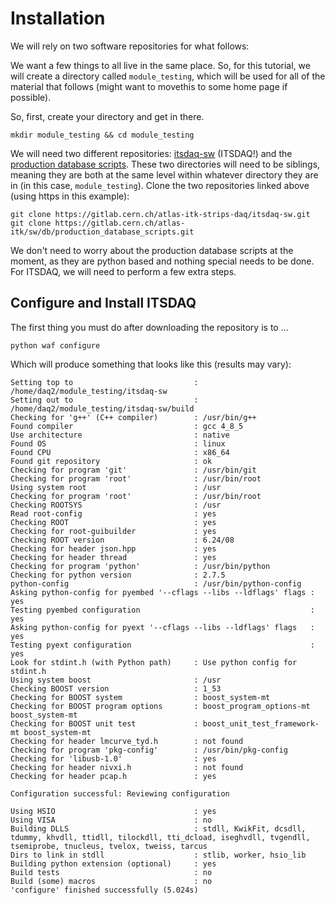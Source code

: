 # Installation

We will rely on two software repositories for what follows:

We want a few things to all live in the same place. So, for this tutorial, we will create
a directory called `module_testing`, which will be used for all of the material that follows
(might want to movethis to some home page if possible).


So, first, create your directory and get in there.

```shell
mkdir module_testing && cd module_testing
```

We will need two different repositories:
[itsdaq-sw](https://gitlab.cern.ch/atlas-itk-strips-daq/itsdaq-sw) (ITSDAQ!)
and the
[production database scripts](https://gitlab.cern.ch/atlas-itk/sw/db/production_database_scripts).
These two directories will need to be siblings, meaning they are both at the
same level within whatever directory they are in (in this case,
`module_testing`). Clone the two repositories linked above (using https in this example):

```shell
git clone https://gitlab.cern.ch/atlas-itk-strips-daq/itsdaq-sw.git
git clone https://gitlab.cern.ch/atlas-itk/sw/db/production_database_scripts.git
```

We don't need to worry about the production database scripts at the moment, as
they are python based and nothing special needs to be done. For ITSDAQ, we will
need to perform a few extra steps.

## Configure and Install ITSDAQ

The first thing you must do after downloading the repository is to ...

```shell
python waf configure
```
Which will produce something that looks like this (results may vary):

```
Setting top to                           : /home/daq2/module_testing/itsdaq-sw 
Setting out to                           : /home/daq2/module_testing/itsdaq-sw/build 
Checking for 'g++' (C++ compiler)        : /usr/bin/g++ 
Found compiler                           : gcc 4_8_5 
Use architecture                         : native 
Found OS                                 : linux 
Found CPU                                : x86_64 
Found git repository                     : ok 
Checking for program 'git'               : /usr/bin/git 
Checking for program 'root'              : /usr/bin/root 
Using system root                        : /usr 
Checking for program 'root'              : /usr/bin/root 
Checking ROOTSYS                         : /usr 
Read root-config                         : yes 
Checking ROOT                            : yes 
Checking for root-guibuilder             : yes 
Checking ROOT version                    : 6.24/08 
Checking for header json.hpp             : yes 
Checking for header thread               : yes 
Checking for program 'python'            : /usr/bin/python 
Checking for python version              : 2.7.5 
python-config                            : /usr/bin/python-config 
Asking python-config for pyembed '--cflags --libs --ldflags' flags : yes 
Testing pyembed configuration                                      : yes 
Asking python-config for pyext '--cflags --libs --ldflags' flags   : yes 
Testing pyext configuration                                        : yes 
Look for stdint.h (with Python path)     : Use python config for stdint.h 
Using system boost                       : /usr 
Checking BOOST version                   : 1_53 
Checking for BOOST system                : boost_system-mt 
Checking for BOOST program options       : boost_program_options-mt boost_system-mt 
Checking for BOOST unit test             : boost_unit_test_framework-mt boost_system-mt 
Checking for header lmcurve_tyd.h        : not found 
Checking for program 'pkg-config'        : /usr/bin/pkg-config 
Checking for 'libusb-1.0'                : yes 
Checking for header nivxi.h              : not found 
Checking for header pcap.h               : yes 

Configuration successful: Reviewing configuration

Using HSIO                               : yes 
Using VISA                               : no 
Building DLLS                            : stdll, KwikFit, dcsdll, tdummy, khvdll, ttidll, tilockdll, tti_dcload, iseghvdll, tvgendll, tsemiprobe, tnucleus, tvelox, tweiss, tarcus 
Dirs to link in stdll                    : stlib, worker, hsio_lib 
Building python extension (optional)     : yes 
Build tests                              : no 
Build (some) macros                      : no 
'configure' finished successfully (5.024s)
```
